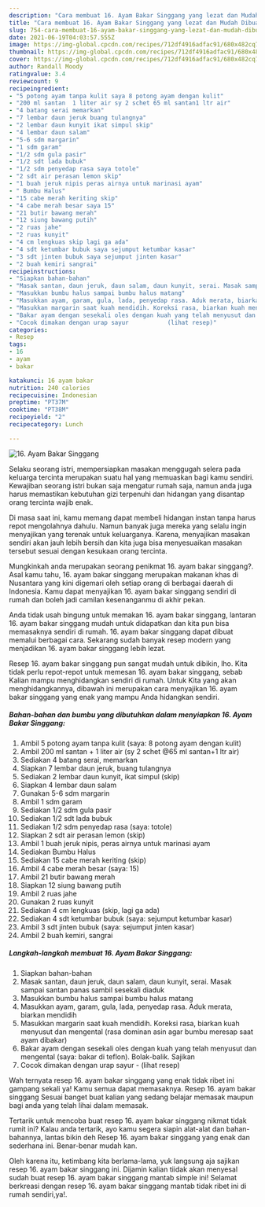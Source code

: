 ```yaml
---
description: "Cara membuat 16. Ayam Bakar Singgang yang lezat dan Mudah Dibuat"
title: "Cara membuat 16. Ayam Bakar Singgang yang lezat dan Mudah Dibuat"
slug: 754-cara-membuat-16-ayam-bakar-singgang-yang-lezat-dan-mudah-dibuat
date: 2021-06-19T04:03:57.555Z
image: https://img-global.cpcdn.com/recipes/712df4916adfac91/680x482cq70/16-ayam-bakar-singgang-foto-resep-utama.jpg
thumbnail: https://img-global.cpcdn.com/recipes/712df4916adfac91/680x482cq70/16-ayam-bakar-singgang-foto-resep-utama.jpg
cover: https://img-global.cpcdn.com/recipes/712df4916adfac91/680x482cq70/16-ayam-bakar-singgang-foto-resep-utama.jpg
author: Randall Moody
ratingvalue: 3.4
reviewcount: 9
recipeingredient:
- "5 potong ayam tanpa kulit saya 8 potong ayam dengan kulit"
- "200 ml santan  1 liter air sy 2 schet 65 ml santan1 ltr air"
- "4 batang serai memarkan"
- "7 lembar daun jeruk buang tulangnya"
- "2 lembar daun kunyit ikat simpul skip"
- "4 lembar daun salam"
- "5-6 sdm margarin"
- "1 sdm garam"
- "1/2 sdm gula pasir"
- "1/2 sdt lada bubuk"
- "1/2 sdm penyedap rasa saya totole"
- "2 sdt air perasan lemon skip"
- "1 buah jeruk nipis peras airnya untuk marinasi ayam"
- " Bumbu Halus"
- "15 cabe merah keriting skip"
- "4 cabe merah besar saya 15"
- "21 butir bawang merah"
- "12 siung bawang putih"
- "2 ruas jahe"
- "2 ruas kunyit"
- "4 cm lengkuas skip lagi ga ada"
- "4 sdt ketumbar bubuk saya sejumput ketumbar kasar"
- "3 sdt jinten bubuk saya sejumput jinten kasar"
- "2 buah kemiri sangrai"
recipeinstructions:
- "Siapkan bahan-bahan"
- "Masak santan, daun jeruk, daun salam, daun kunyit, serai. Masak sampai santan panas sambil sesekali diaduk"
- "Masukkan bumbu halus sampai bumbu halus matang"
- "Masukkan ayam, garam, gula, lada, penyedap rasa. Aduk merata, biarkan mendidih"
- "Masukkan margarin saat kuah mendidih. Koreksi rasa, biarkan kuah menyusut dan mengental (rasa dominan asin agar bumbu meresap saat ayam dibakar)"
- "Bakar ayam dengan sesekali oles dengan kuah yang telah menyusut dan mengental (saya: bakar di teflon). Bolak-balik. Sajikan"
- "Cocok dimakan dengan urap sayur           (lihat resep)"
categories:
- Resep
tags:
- 16
- ayam
- bakar

katakunci: 16 ayam bakar 
nutrition: 240 calories
recipecuisine: Indonesian
preptime: "PT37M"
cooktime: "PT38M"
recipeyield: "2"
recipecategory: Lunch

---
```



![16. Ayam Bakar Singgang](https://img-global.cpcdn.com/recipes/712df4916adfac91/680x482cq70/16-ayam-bakar-singgang-foto-resep-utama.jpg)

Selaku seorang istri, mempersiapkan masakan menggugah selera pada keluarga tercinta merupakan suatu hal yang memuaskan bagi kamu sendiri. Kewajiban seorang istri bukan saja mengatur rumah saja, namun anda juga harus memastikan kebutuhan gizi terpenuhi dan hidangan yang disantap orang tercinta wajib enak.

Di masa  saat ini, kamu memang dapat membeli hidangan instan tanpa harus repot mengolahnya dahulu. Namun banyak juga mereka yang selalu ingin menyajikan yang terenak untuk keluarganya. Karena, menyajikan masakan sendiri akan jauh lebih bersih dan kita juga bisa menyesuaikan masakan tersebut sesuai dengan kesukaan orang tercinta. 



Mungkinkah anda merupakan seorang penikmat 16. ayam bakar singgang?. Asal kamu tahu, 16. ayam bakar singgang merupakan makanan khas di Nusantara yang kini digemari oleh setiap orang di berbagai daerah di Indonesia. Kamu dapat menyajikan 16. ayam bakar singgang sendiri di rumah dan boleh jadi camilan kesenanganmu di akhir pekan.

Anda tidak usah bingung untuk memakan 16. ayam bakar singgang, lantaran 16. ayam bakar singgang mudah untuk didapatkan dan kita pun bisa memasaknya sendiri di rumah. 16. ayam bakar singgang dapat dibuat memalui berbagai cara. Sekarang sudah banyak resep modern yang menjadikan 16. ayam bakar singgang lebih lezat.

Resep 16. ayam bakar singgang pun sangat mudah untuk dibikin, lho. Kita tidak perlu repot-repot untuk memesan 16. ayam bakar singgang, sebab Kalian mampu menghidangkan sendiri di rumah. Untuk Kita yang akan menghidangkannya, dibawah ini merupakan cara menyajikan 16. ayam bakar singgang yang enak yang mampu Anda hidangkan sendiri.

<!--inarticleads1-->

##### Bahan-bahan dan bumbu yang dibutuhkan dalam menyiapkan 16. Ayam Bakar Singgang:

1. Ambil 5 potong ayam tanpa kulit (saya: 8 potong ayam dengan kulit)
1. Ambil 200 ml santan + 1 liter air (sy 2 schet @65 ml santan+1 ltr air)
1. Sediakan 4 batang serai, memarkan
1. Siapkan 7 lembar daun jeruk, buang tulangnya
1. Sediakan 2 lembar daun kunyit, ikat simpul (skip)
1. Siapkan 4 lembar daun salam
1. Gunakan 5-6 sdm margarin
1. Ambil 1 sdm garam
1. Sediakan 1/2 sdm gula pasir
1. Sediakan 1/2 sdt lada bubuk
1. Sediakan 1/2 sdm penyedap rasa (saya: totole)
1. Siapkan 2 sdt air perasan lemon (skip)
1. Ambil 1 buah jeruk nipis, peras airnya untuk marinasi ayam
1. Sediakan  Bumbu Halus
1. Sediakan 15 cabe merah keriting (skip)
1. Ambil 4 cabe merah besar (saya: 15)
1. Ambil 21 butir bawang merah
1. Siapkan 12 siung bawang putih
1. Ambil 2 ruas jahe
1. Gunakan 2 ruas kunyit
1. Sediakan 4 cm lengkuas (skip, lagi ga ada)
1. Sediakan 4 sdt ketumbar bubuk (saya: sejumput ketumbar kasar)
1. Ambil 3 sdt jinten bubuk (saya: sejumput jinten kasar)
1. Ambil 2 buah kemiri, sangrai




<!--inarticleads2-->

##### Langkah-langkah membuat 16. Ayam Bakar Singgang:

1. Siapkan bahan-bahan
1. Masak santan, daun jeruk, daun salam, daun kunyit, serai. Masak sampai santan panas sambil sesekali diaduk
1. Masukkan bumbu halus sampai bumbu halus matang
1. Masukkan ayam, garam, gula, lada, penyedap rasa. Aduk merata, biarkan mendidih
1. Masukkan margarin saat kuah mendidih. Koreksi rasa, biarkan kuah menyusut dan mengental (rasa dominan asin agar bumbu meresap saat ayam dibakar)
1. Bakar ayam dengan sesekali oles dengan kuah yang telah menyusut dan mengental (saya: bakar di teflon). Bolak-balik. Sajikan
1. Cocok dimakan dengan urap sayur -           (lihat resep)




Wah ternyata resep 16. ayam bakar singgang yang enak tidak ribet ini gampang sekali ya! Kamu semua dapat memasaknya. Resep 16. ayam bakar singgang Sesuai banget buat kalian yang sedang belajar memasak maupun bagi anda yang telah lihai dalam memasak.

Tertarik untuk mencoba buat resep 16. ayam bakar singgang nikmat tidak rumit ini? Kalau anda tertarik, ayo kamu segera siapin alat-alat dan bahan-bahannya, lantas bikin deh Resep 16. ayam bakar singgang yang enak dan sederhana ini. Benar-benar mudah kan. 

Oleh karena itu, ketimbang kita berlama-lama, yuk langsung aja sajikan resep 16. ayam bakar singgang ini. Dijamin kalian tiidak akan menyesal sudah buat resep 16. ayam bakar singgang mantab simple ini! Selamat berkreasi dengan resep 16. ayam bakar singgang mantab tidak ribet ini di rumah sendiri,ya!.


